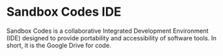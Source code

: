 # Sandbox Codes IDE

Sandbox Codes is a collaborative Integrated Development Environment (IDE) designed to provide portability and accessibility of software tools. In short, it is the Google Drive for code.

